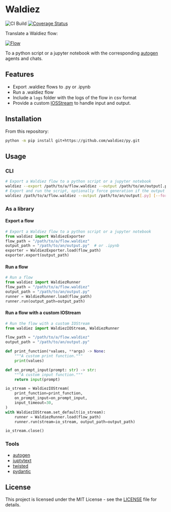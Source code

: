 # Waldiez

![CI Build](https://github.com/waldiez/py/actions/workflows/main.yaml/badge.svg) [![Coverage Status](https://coveralls.io/repos/github/waldiez/py/badge.svg)](https://coveralls.io/github/waldiez/py)

Translate a Waldiez flow:

[![Flow](./docs/flow.png)](./docs/flow.png)

To a python script or a jupyter notebook with the corresponding [autogen](https://github.com/microsoft/autogen/) agents and chats.

## Features

- Export .waldiez flows to .py or .ipynb
- Run a .waldiez flow
- Include a `logs` folder with the logs of the flow in csv format
- Provide a custom [IOSStream](https://autogen-ai.github.io/autogen/docs/reference/io/base#iostream) to handle input and output.

## Installation

<!-- 
On PyPI:

```bash
python -m pip install waldiez
``` -->

From this repository:

```bash
python -m pip install git+https://github.com/waldiez/py.git
```

## Usage

### CLI

```bash
# Export a Waldiez flow to a python script or a jupyter notebook
waldiez --export /path/to/a/flow.waldiez --output /path/to/an/output[.py|.ipynb]
# Export and run the script, optionally force generation if the output file already exists
waldiez /path/to/a/flow.waldiez --output /path/to/an/output[.py] [--force]
```

### As a library

#### Export a flow

```python
# Export a Waldiez flow to a python script or a jupyter notebook
from waldiez import WaldiezExporter
flow_path = "/path/to/a/flow.waldiez"
output_path = "/path/to/an/output.py"  # or .ipynb
exporter = WaldiezExporter.load(flow_path)
exporter.export(output_path)
```
  
#### Run a flow

```python
# Run a flow
from waldiez import WaldiezRunner
flow_path = "/path/to/a/flow.waldiez"
output_path = "/path/to/an/output.py"
runner = WaldiezRunner.load(flow_path)
runner.run(output_path=output_path)
```

#### Run a flow with a custom IOStream

```python
# Run the flow with a custom IOStream
from waldiez import WaldiezIOStream, WaldiezRunner

flow_path = "/path/to/a/flow.waldiez"
output_path = "/path/to/an/output.py"

def print_function(*values, **args) -> None:
    """A custom print function."""
    print(values)

def on_prompt_input(prompt: str) -> str:
    """A custom input function."""
    return input(prompt)

io_stream = WaldiezIOStream(
    print_function=print_function,
    on_prompt_input=on_prompt_input,
    input_timeout=30,
)
with WaldiezIOStream.set_default(io_stream):
    runner = WaldiezRunner.load(flow_path)
    runner.run(stream=io_stream, output_path=output_path)

io_stream.close()

```

### Tools

- [autogen](https://github.com/microsoft/autogen/)
- [juptytext](https://github.com/mwouts/jupytext)
- [twisted](https://github.com/twisted/twisted)
- [pydantic](https://github.com/pydantic/pydantic)

## License

This project is licensed under the MIT License - see the [LICENSE](LICENSE) file for details.
